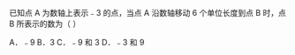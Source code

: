 已知点 A 为数轴上表示﹣3 的点，当点 A 沿数轴移动 6 个单位长度到点 B 时，点 B 所表示的数为（          ）

 A．﹣9          B．3          C．﹣9 和 3            D．﹣3 和 9
